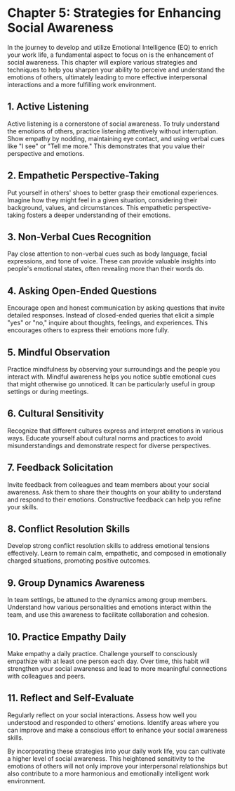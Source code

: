 Chapter 5: Strategies for Enhancing Social Awareness
====================================================

In the journey to develop and utilize Emotional Intelligence (EQ) to enrich your work life, a fundamental aspect to focus on is the enhancement of social awareness. This chapter will explore various strategies and techniques to help you sharpen your ability to perceive and understand the emotions of others, ultimately leading to more effective interpersonal interactions and a more fulfilling work environment.

**1. Active Listening**
-----------------------

Active listening is a cornerstone of social awareness. To truly understand the emotions of others, practice listening attentively without interruption. Show empathy by nodding, maintaining eye contact, and using verbal cues like "I see" or "Tell me more." This demonstrates that you value their perspective and emotions.

**2. Empathetic Perspective-Taking**
------------------------------------

Put yourself in others' shoes to better grasp their emotional experiences. Imagine how they might feel in a given situation, considering their background, values, and circumstances. This empathetic perspective-taking fosters a deeper understanding of their emotions.

**3. Non-Verbal Cues Recognition**
----------------------------------

Pay close attention to non-verbal cues such as body language, facial expressions, and tone of voice. These can provide valuable insights into people's emotional states, often revealing more than their words do.

**4. Asking Open-Ended Questions**
----------------------------------

Encourage open and honest communication by asking questions that invite detailed responses. Instead of closed-ended queries that elicit a simple "yes" or "no," inquire about thoughts, feelings, and experiences. This encourages others to express their emotions more fully.

**5. Mindful Observation**
--------------------------

Practice mindfulness by observing your surroundings and the people you interact with. Mindful awareness helps you notice subtle emotional cues that might otherwise go unnoticed. It can be particularly useful in group settings or during meetings.

**6. Cultural Sensitivity**
---------------------------

Recognize that different cultures express and interpret emotions in various ways. Educate yourself about cultural norms and practices to avoid misunderstandings and demonstrate respect for diverse perspectives.

**7. Feedback Solicitation**
----------------------------

Invite feedback from colleagues and team members about your social awareness. Ask them to share their thoughts on your ability to understand and respond to their emotions. Constructive feedback can help you refine your skills.

**8. Conflict Resolution Skills**
---------------------------------

Develop strong conflict resolution skills to address emotional tensions effectively. Learn to remain calm, empathetic, and composed in emotionally charged situations, promoting positive outcomes.

**9. Group Dynamics Awareness**
-------------------------------

In team settings, be attuned to the dynamics among group members. Understand how various personalities and emotions interact within the team, and use this awareness to facilitate collaboration and cohesion.

**10. Practice Empathy Daily**
------------------------------

Make empathy a daily practice. Challenge yourself to consciously empathize with at least one person each day. Over time, this habit will strengthen your social awareness and lead to more meaningful connections with colleagues and peers.

**11. Reflect and Self-Evaluate**
---------------------------------

Regularly reflect on your social interactions. Assess how well you understood and responded to others' emotions. Identify areas where you can improve and make a conscious effort to enhance your social awareness skills.

By incorporating these strategies into your daily work life, you can cultivate a higher level of social awareness. This heightened sensitivity to the emotions of others will not only improve your interpersonal relationships but also contribute to a more harmonious and emotionally intelligent work environment.
